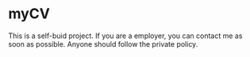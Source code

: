 # myCV
This is a self-buid project.
If you are a employer, you can contact me as soon as possible.
Anyone should follow the private policy.
